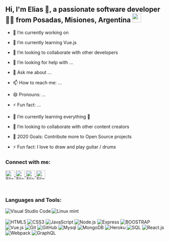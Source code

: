 ## Hi, I'm Elias 👋, a passionate software developer 👨‍💻 from Posadas, Misiones, Argentina <img src="https://image.flaticon.com/icons/svg/164/164900.svg" width="28"/>
 
- 🔭 I’m currently working on 
- 🌱 I’m currently learning Vue.js
- 👯 I’m looking to collaborate with other developers
- 🤔 I’m looking for help with ...
- 💬 Ask me about ...
- 📫 How to reach me: ...
- 😄 Pronouns: ...
- ⚡ Fun fact: ...

- 🌱 I’m currently learning everything 🤣
- 👯 I’m looking to collaborate with other content creators
- 🥅 2020 Goals: Contribute more to Open Source projects
- ⚡ Fun fact: I love to draw and play guitar / drums

### Connect with me:

<!--[<img align="left" alt="mouraelias.com" width="22px" src="https://raw.githubusercontent.com/iconic/open-iconic/master/svg/globe.svg" />][website]-->
<!--[<img align="left" alt="EliasMoura | Twitter" width="22px" src="https://cdn.jsdelivr.net/npm/simple-icons@v3/icons/twitter.svg" />][twitter]-->
<!--[<img align="left" alt="EliasMoura | LinkedIn" width="22px" src="https://cdn.jsdelivr.net/npm/simple-icons@v3/icons/linkedin.svg" />][linkedin]-->
<!--[<img align="left" alt="EliasMoura | Instagram" width="22px" src="https://cdn.jsdelivr.net/npm/simple-icons@v3/icons/instagram.svg" />][instagram]-->

<!-- <p align="center"> -->
<p>
  <a href="https://twitter.com/DEliasmoura" target="blank">
    <img align="center" src="https://cdn.jsdelivr.net/npm/simple-icons@3.0.1/icons/twitter.svg" alt="EliasMoura" height="28px" width="28px" />
  </a>
  <a href="https://www.facebook.com/elias.moura.5" target="blank">
    <img align="center" src="https://cdn.jsdelivr.net/npm/simple-icons@3.0.1/icons/facebook.svg" alt="EliasMoura" height="28px" width="28px" />
  </a>
  <a href="https://www.instagram.com/d.eliasmoura/" target="blank">
    <img align="center" src="https://cdn.jsdelivr.net/npm/simple-icons@3.0.1/icons/instagram.svg" alt="EliasMoura" height="28px" width="28px" />
  </a>
   <a href="https://www.linkedin.com/in/elias-moura/" target="blank">
    <img align="center" src="https://cdn.jsdelivr.net/npm/simple-icons@3.0.1/icons/linkedin.svg" alt="EliasMoura" height="28px" width="28px" />
  </a>
</p>
<br />

### Languages and Tools:

<img align="left" alt="Visual Studio Code" src="https://icon-icons.com/icons2/615/PNG/48/Visual_Code_icon-icons.com_56584.png"/>
<img align="left" alt="Linux mint" src="https://icon-icons.com/icons2/159/PNG/48/logo_linux_mint_22361.png"/><br /><br />
<img  alt="HTML5" src="https://icon-icons.com/icons2/2107/PNG/48/file_type_html_icon_130541.png"/>
<img  alt="CSS3" src="https://icon-icons.com/icons2/2107/PNG/48/file_type_css_icon_130661.png"/>
<img  alt="JavaScript" src="https://icon-icons.com/icons2/2415/PNG/48/javascript_original_logo_icon_146455.png"/>
<img alt="Node.js" src="https://icon-icons.com/icons2/2107/PNG/48/file_type_node_icon_130301.png" />
<img alt="Express" src="https://icon-icons.com/icons2/2415/PNG/48/express_original_logo_icon_146527.png"/>
<img  alt="BOOSTRAP" src="https://icon-icons.com/icons2/2415/PNG/48/bootstrap_plain_logo_icon_146619.png"/>
<img  alt="Vue.js" src="https://icon-icons.com/icons2/2415/PNG/48/vuejs_original_logo_icon_146304.png"/>
<img  alt="Git" src="https://icon-icons.com/icons2/2415/PNG/48/git_original_logo_icon_146509.png"/>
<img  alt="GitHub" src="https://icon-icons.com/icons2/2415/PNG/48/github_original_logo_icon_146505.png"/>
<img  alt="Mysql" src="https://icon-icons.com/icons2/2415/PNG/48/mysql_original_logo_icon_146416.png"/>
<img  alt="MongoDB" src="https://icon-icons.com/icons2/2415/PNG/48/mongodb_original_logo_icon_146424.png"/>
<img  alt="Heroku" src="https://icon-icons.com/icons2/2415/PNG/48/heroku_plain_logo_icon_146479.png"/>
<img  alt="SQL" src="https://icon-icons.com/icons2/627/PNG/48/sql-document-outlined-interface-symbol_icon-icons.com_57504.png"/>
<img  alt="React.js" src="https://icon-icons.com/icons2/2415/PNG/48/react_original_logo_icon_146374.png"/>
<img  alt="Webpack" src="https://icon-icons.com/icons2/2415/PNG/48/webpack_original_logo_icon_146300.png"/>
<img  alt="GraphQL" src="https://icon-icons.com/icons2/2107/PNG/48/file_type_graphql_icon_130564.png"/>



<!--<img align="left" alt="Deno" width="26px" src="https://raw.githubusercontent.com/github/explore/361e2821e2dea67711cde99c9c40ed357061cf27/topics/deno/deno.png" />-->

<!--<img align="left" alt="SQL" width="28px" src="https://raw.githubusercontent.com/github/explore/80688e429a7d4ef2fca1e82350fe8e3517d3494d/topics/sql/sql.png" />

<br />
<br />

<!--<details>
  <summary>:zap: Github Stats</summary>
<img align="left" alt="Elias Moura's Github Stats" src="https://github-readme-stats.codestackr.vercel.app/api?username=codeSTACKr&show_icons=true&hide_border=true" />
</details>
-->

<!--[website]: https://eliasmoura.com-->
<!--[twitter]: https://twitter.com/DEliasmoura-->
[instagram]: https://www.instagram.com/d.eliasmoura/
[facebook]: https://www.facebook.com/elias.moura.5/
[linkedin]: https://www.linkedin.com/in/elias-moura/


